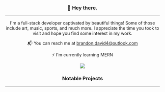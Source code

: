 <h3 align="center">👻  Hey there.</h3>

---

<p align="center">I'm a full-stack developer captivated by beautiful things! Some of those include art, music, sports, and much more. I appreciate the time you took to visit and hope you find some interest in my work.</p>

<div align="center">
  <p>📬 You can reach me at <a href="brandon.david4@outlook.com">brandon.david4@outlook.com</a></p>
  <p>⚡ I'm currently learning MERN</p>
</div>



<div align="center">
  <img src="https://github-readme-streak-stats.herokuapp.com/?user=brandontaylor156&theme=monokai&hide_border=false" />
</div>

<h3 align="center">Notable Projects</h3>

---
